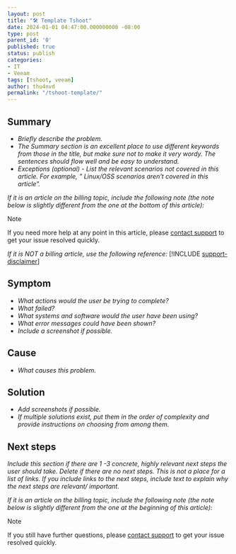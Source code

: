 ```yaml
---
layout: post
title: "🛠 Template Tshoot"
date: 2024-01-01 04:47:00.000000000 -08:00
type: post
parent_id: '0'
published: true
status: publish
categories:
- IT
- Veeam
tags: [tshoot, veeam]
author: thu4nvd
permalink: "/tshoot-template/"
---
```


## Summary

* *Briefly describe the problem.*
* *The Summary section is an excellent place to use different keywords from those in the title, but make sure not to make it very wordy. The sentences should flow well and be easy to understand.*
* *Exceptions (optional) - List the relevant scenarios not covered in this article. For example, ” Linux/OSS scenarios aren't covered in this article”.*

*If it is an article on the billing topic, include the following note (the note below is slightly different from the one at the bottom of this article):*

> [!NOTE]
> If you need more help at any point in this article, please [contact support](https://google.com) to get your issue resolved quickly.
> 
> 

*If it is NOT a billing article, use the following reference:*
[!INCLUDE [support-disclaimer](https://google.com)]

## Symptom
* *What actions would the user be trying to complete?*
* *What failed?*
* *What systems and software would the user have been using?*
* *What error messages could have been shown?*
* *Include a screenshot if possible.*

## Cause
* *What causes this problem.*

## Solution
* *Add screenshots if possible.*
* *If multiple solutions exist, put them in the order of complexity and provide instructions on choosing from among them.*


## Next steps
*Include this section if there are 1 -3 concrete, highly relevant next steps the user should take. Delete if there are no next steps. This is not a place for a list of links. If you include links to the next steps, include text to explain why the next steps are relevant/ important.*

*If it is an article on the billing topic, include the following note (the note below is slightly different from the one at the beginning of this article):*

> [!NOTE]
> If you still have further questions, please [contact support](https://bnmd.github.io) to get your issue resolved quickly.